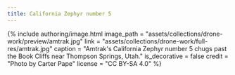 ```yaml
---
title: California Zephyr number 5
---
```


{% include authoring/image.html
    image_path = "assets/collections/drone-work/preview/amtrak.jpg"
    link = "assets/collections/drone-work/full-res/amtrak.jpg"
    caption = "Amtrak's California Zephyr number 5 chugs past the Book Cliffs near Thompson Springs, Utah."
    is_decorative = false
    credit = "Photo by Carter Pape"
    license = "CC BY-SA 4.0"
%}
